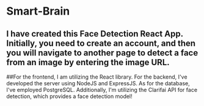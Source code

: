 # Smart-Brain
## I have created this Face Detection React App. Initially, you need to create an account, and then you will navigate to another page to detect a face from an image by entering the image URL. 
##For the frontend, I am utilizing the React library. 
For the backend, I've developed the server using NodeJS and ExpressJS. 
As for the database, I've employed PostgreSQL. 
Additionally, I'm utilizing the Clarifai API for face detection, which provides a face detection model!

